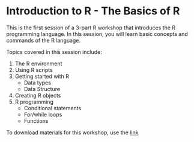 # Introduction to R - The Basics of R
This is the first session of a 3-part R workshop that introduces the R programming language. In this session, you will learn basic concepts and commands of the R language.

Topics covered in this session include:

1. The R environment
2. Using R scripts
3. Getting started with R
    - Data types
    - Data Structure
4. Creating R objects
5. R programming
    - Conditional statements
    - For/while loops
    - Functions

To download materials for this workshop, use the [link](https://bit.ly/cscar-r-basics)
